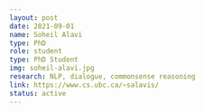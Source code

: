 ```yaml
---
layout: post
date: 2021-09-01
name: Soheil Alavi
type: PhD
role: student
type: PhD Student
img: soheil-alavi.jpg
research: NLP, dialogue, commonsense reasoning
link: https://www.cs.ubc.ca/~salavis/
status: active
---
```

